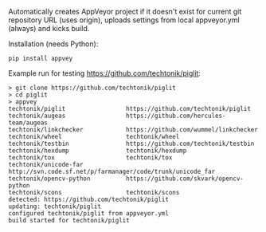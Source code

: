 Automatically creates AppVeyor project if it doesn't exist for
current git repository URL (uses origin), uploads settings from
local appveyor.yml (always) and kicks build.

Installation (needs Python):

    pip install appvey

Example run for testing https://github.com/techtonik/piglit:
```
> git clone https://github.com/techtonik/piglit
> cd piglit
> appvey
techtonik/piglit                 https://github.com/techtonik/piglit
techtonik/augeas                 https://github.com/hercules-team/augeas
techtonik/linkchecker            https://github.com/wummel/linkchecker
techtonik/wheel                  techtonik/wheel
techtonik/testbin                https://github.com/techtonik/testbin
techtonik/hexdump                techtonik/hexdump
techtonik/tox                    techtonik/tox
techtonik/unicode-far            http://svn.code.sf.net/p/farmanager/code/trunk/unicode_far
techtonik/opencv-python          https://github.com/skvark/opencv-python
techtonik/scons                  techtonik/scons
detected: https://github.com/techtonik/piglit
updating: techtonik/piglit
configured techtonik/piglit from appveyor.yml
build started for techtonik/piglit
```
